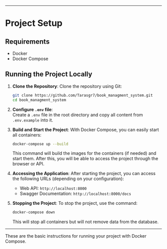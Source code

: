 
---

# Project Setup

## Requirements

- Docker
- Docker Compose

## Running the Project Locally

1. **Clone the Repository**:
   Clone the repository using Git:

   ```bash
   git clone https://github.com/Tarasgr7/book_managment_system.git
   cd book_managment_system
   ```

2. **Configure `.env` file**:  
Create a `.env` file in the root directory and copy all content from `.env.example` into it.

3. **Build and Start the Project**:
   With Docker Compose, you can easily start all containers:

   ```bash
   docker-compose up --build
   ```

   This command will build the images for the containers (if needed) and start them. After this, you will be able to access the project through the browser or API.

4. **Accessing the Application**:
   After starting the project, you can access the following URLs (depending on your configuration):

   - Web API: `http://localhost:8000`
   - Swagger Documentation: `http://localhost:8000/docs`

5. **Stopping the Project**:
   To stop the project, use the command:

   ```bash
   docker-compose down
   ```

   This will stop all containers but will not remove data from the database.

---

These are the basic instructions for running your project with Docker Compose.
